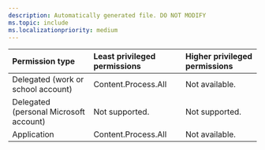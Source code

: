 ```yaml
---
description: Automatically generated file. DO NOT MODIFY
ms.topic: include
ms.localizationpriority: medium
---
```


|Permission type|Least privileged permissions|Higher privileged permissions|
|:---|:---|:---|
|Delegated (work or school account)|Content.Process.All|Not available.|
|Delegated (personal Microsoft account)|Not supported.|Not supported.|
|Application|Content.Process.All|Not available.|


